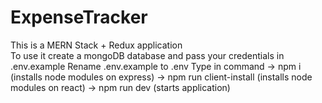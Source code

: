 # ExpenseTracker
This is a MERN Stack + Redux application  
To use it create a mongoDB database and pass your credentials in .env.example
Rename .env.example to .env 
Type in command -> npm i (installs node modules on express)
                -> npm run client-install (installs node modules on react)
                -> npm run dev (starts application)
                          
